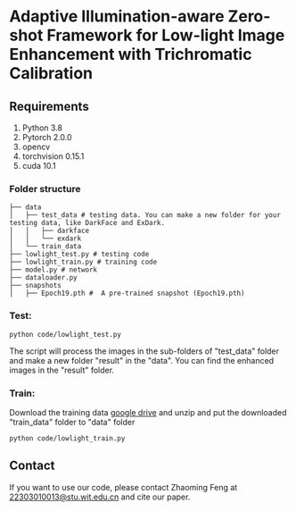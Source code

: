# Adaptive Illumination-aware Zero-shot Framework for Low-light Image Enhancement with Trichromatic Calibration



## Requirements
1. Python 3.8 
2. Pytorch 2.0.0
3. opencv
4. torchvision 0.15.1
5. cuda 10.1



### Folder structure
```
├── data
│   ├── test_data # testing data. You can make a new folder for your testing data, like DarkFace and ExDark.
│   │   ├── darkface 
│   │   └── exdark
│   └── train_data 
├── lowlight_test.py # testing code
├── lowlight_train.py # training code
├── model.py # network
├── dataloader.py
├── snapshots
│   ├── Epoch19.pth #  A pre-trained snapshot (Epoch19.pth)
```
### Test: 
```
python code/lowlight_test.py 
```
The script will process the images in the sub-folders of "test_data" folder and make a new folder "result" in the "data". You can find the enhanced images in the "result" folder.

### Train: 
Download the training data <a href="https://drive.google.com/file/d/1GAB3uGsmAyLgtDBDONbil08vVu5wJcG3/view?usp=sharing">google drive</a> and unzip and put the  downloaded "train_data" folder to "data" folder
```
python code/lowlight_train.py 
```

## Contact
If you want to use our code, please contact Zhaoming Feng at 22303010013@stu.wit.edu.cn and cite our paper.


